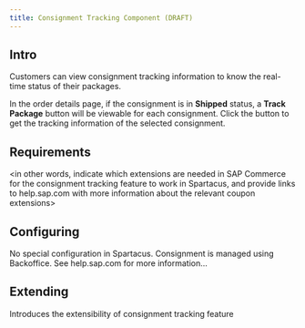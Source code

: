 ```yaml
---
title: Consignment Tracking Component (DRAFT)
---
```


## Intro
Customers can view consignment tracking information to know the real-time status of their packages.

In the order details page, if the consignment is in **Shipped** status, a **Track Package** button will be viewable for each consignment. Click the button to get the tracking information of the selected consignment.

## Requirements
<in other words, indicate which extensions are needed in SAP Commerce for the consignment tracking feature to work in Spartacus, and provide links to help.sap.com with more information about the relevant coupon extensions>

## Configuring
No special configuration in Spartacus.
Consignment is managed using Backoffice. See help.sap.com for more information…

## Extending
Introduces the extensibility of consignment tracking feature

